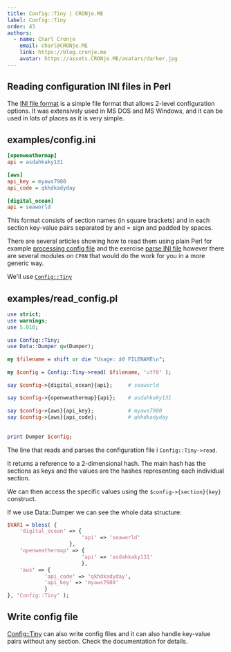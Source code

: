 ```yaml
---
title: Config::Tiny | CRONje.ME
label: Config::Tiny
order: 43
authors:
  - name: Charl Cronje
    email: charl@CRONje.ME
    link: https://blog.cronje.me
    avatar: https://assets.CRONje.ME/avatars/darker.jpg
---
```

## Reading configuration INI files in Perl

The [INI file format](https://en.wikipedia.org/wiki/INI_file) is a simple file format that allows 2-level configuration options. It was extensively used in MS DOS and MS Windows, and it can be used in lots of places as it is very simple.

## examples/config.ini

```ini
[openweathermap]
api = asdahkaky131
 
[aws]
api_key = myaws7980
api_code = qkhdkadyday
 
[digital_ocean]
api = seaworld
```

This format consists of section names (in square brackets) and in each section key-value pairs separated by and = sign and padded by spaces.

There are several articles showing how to read them using plain Perl for example [processing config file](https://perlmaven.com/beginner-perl-maven-process-config-file) and the exercise [parse INI file](https://perlmaven.com/beginner-perl-maven-exercise-parse-ini-file) however there are several modules on `CPAN` that would do the work for you in a more generic way.

We'll use [`Config::Tiny`](https://metacpan.org/pod/Config::Tiny)

## examples/read_config.pl

```perl
use strict;
use warnings;
use 5.010;
 
use Config::Tiny;
use Data::Dumper qw(Dumper);
 
my $filename = shift or die "Usage: $0 FILENAME\n";
 
my $config = Config::Tiny->read( $filename, 'utf8' );
 
say $config->{digital_ocean}{api};     # seaworld
 
say $config->{openweathermap}{api};    # asdahkaky131
 
say $config->{aws}{api_key};           # myaws7980
say $config->{aws}{api_code};          # qkhdkadyday
 
 
print Dumper $config;
```

The line that reads and parses the configuration file i `Config::Tiny->read`.

It returns a reference to a 2-dimensional hash. The main hash has the sections as keys and the values are the hashes representing each individual section.

We can then access the specific values using the `$config->{section}{key}` construct.

If we use Data::Dumper we can see the whole data structure:

```perl
$VAR1 = bless( {
    'digital_ocean' => {
                        'api' => 'seaworld'
                    },
    'openweathermap' => {
                        'api' => 'asdahkaky131'
                        },
    'aws' => {
            'api_code' => 'qkhdkadyday',
            'api_key' => 'myaws7980'
            }
}, 'Config::Tiny' );
```

## Write config file

[Config::Tiny](https://metacpan.org/pod/Config::Tiny) can also write config files and it can also handle key-value pairs without any section. Check the documentation for details.